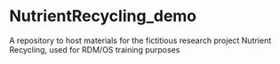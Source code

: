 # NutrientRecycling_demo
A repository to host materials for the fictitious research project Nutrient Recycling, used for RDM/OS training purposes
